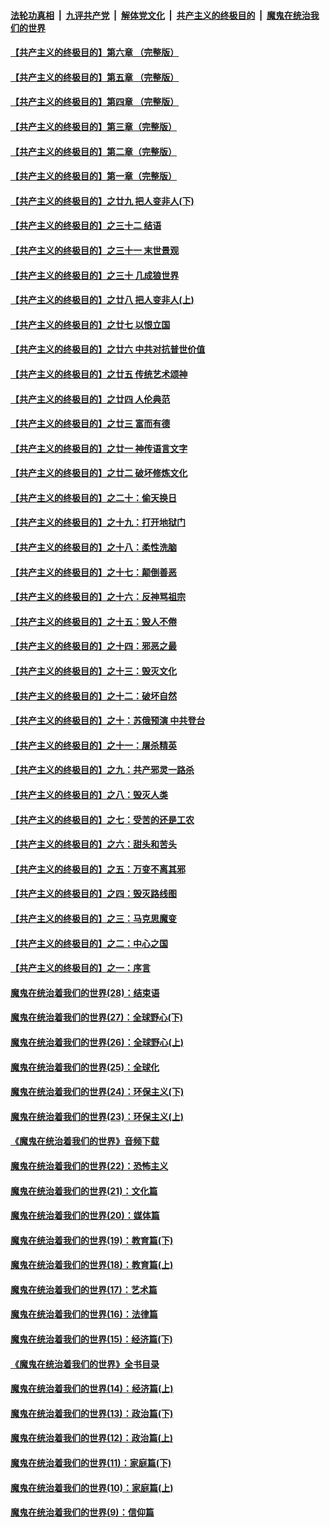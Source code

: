 ####  [法轮功真相](../../../../basic/blob/master/README.md?t=06270202) &nbsp;|&nbsp; [九评共产党](../../../../9ping.md/blob/master/README.md?t=06270202) &nbsp;|&nbsp; [解体党文化](../../../../jtdwh.md/blob/master/README.md?t=06270202)  &nbsp;|&nbsp; [共产主义的终极目的](../../../../gczydzjmd.md/blob/master/README.md?t=06270202) &nbsp;|&nbsp; [魔鬼在统治我们的世界](../../../../mgztzwmdsj.md/blob/master/README.md?t=06270202) 

#### [【共产主义的终极目的】第六章 （完整版）](../pages/nsc422/n11428913.md?t=06270202) 

#### [【共产主义的终极目的】第五章 （完整版）](../pages/nsc422/n11428912.md?t=06270202) 

#### [【共产主义的终极目的】第四章 （完整版）](../pages/nsc422/n11428907.md?t=06270202) 

#### [【共产主义的终极目的】第三章（完整版）](../pages/nsc422/n11428848.md?t=06270202) 

#### [【共产主义的终极目的】第二章（完整版）](../pages/nsc422/n11428831.md?t=06270202) 

#### [【共产主义的终极目的】第一章（完整版）](../pages/nsc422/n11417651.md?t=06270202) 

#### [【共产主义的终极目的】之廿九 把人变非人(下)](../pages/nsc422/n11344140.md?t=06270202) 

#### [【共产主义的终极目的】之三十二 结语](../pages/nsc422/n11360535.md?t=06270202) 

#### [【共产主义的终极目的】之三十一 末世景观](../pages/nsc422/n11351129.md?t=06270202) 

#### [【共产主义的终极目的】之三十 几成狼世界](../pages/nsc422/n11348280.md?t=06270202) 

#### [【共产主义的终极目的】之廿八 把人变非人(上)](../pages/nsc422/n11340492.md?t=06270202) 

#### [【共产主义的终极目的】之廿七 以恨立国](../pages/nsc422/n11336944.md?t=06270202) 

#### [【共产主义的终极目的】之廿六 中共对抗普世价值](../pages/nsc422/n11324785.md?t=06270202) 

#### [【共产主义的终极目的】之廿五 传统艺术颂神](../pages/nsc422/n11296396.md?t=06270202) 

#### [【共产主义的终极目的】之廿四 人伦典范](../pages/nsc422/n11296397.md?t=06270202) 

#### [【共产主义的终极目的】之廿三 富而有德](../pages/nsc422/n11283598.md?t=06270202) 

#### [【共产主义的终极目的】之廿一 神传语言文字](../pages/nsc422/n11263265.md?t=06270202) 

#### [【共产主义的终极目的】之廿二 破坏修炼文化](../pages/nsc422/n11245728.md?t=06270202) 

#### [【共产主义的终极目的】之二十：偷天换日](../pages/nsc422/n11238846.md?t=06270202) 

#### [【共产主义的终极目的】之十九：打开地狱门](../pages/nsc422/n11206376.md?t=06270202) 

#### [【共产主义的终极目的】之十八：柔性洗脑](../pages/nsc422/n11199994.md?t=06270202) 

#### [【共产主义的终极目的】之十七：颠倒善恶](../pages/nsc422/n11179782.md?t=06270202) 

#### [【共产主义的终极目的】之十六：反神骂祖宗](../pages/nsc422/n11166798.md?t=06270202) 

#### [【共产主义的终极目的】之十五：毁人不倦](../pages/nsc422/n11166792.md?t=06270202) 

#### [【共产主义的终极目的】之十四：邪恶之最](../pages/nsc422/n11150249.md?t=06270202) 

#### [【共产主义的终极目的】之十三：毁灭文化](../pages/nsc422/n11135227.md?t=06270202) 

#### [【共产主义的终极目的】之十二：破坏自然](../pages/nsc422/n11135214.md?t=06270202) 

#### [【共产主义的终极目的】之十：苏俄预演 中共登台](../pages/nsc422/n11118424.md?t=06270202) 

#### [【共产主义的终极目的】之十一：屠杀精英](../pages/nsc422/n11118442.md?t=06270202) 

#### [【共产主义的终极目的】之九：共产邪灵一路杀](../pages/nsc422/n11114139.md?t=06270202) 

#### [【共产主义的终极目的】之八：毁灭人类](../pages/nsc422/n11108503.md?t=06270202) 

#### [【共产主义的终极目的】之七：受苦的还是工农](../pages/nsc422/n11101809.md?t=06270202) 

#### [【共产主义的终极目的】之六：甜头和苦头](../pages/nsc422/n11096971.md?t=06270202) 

#### [【共产主义的终极目的】之五：万变不离其邪](../pages/nsc422/n11091285.md?t=06270202) 

#### [【共产主义的终极目的】之四：毁灭路线图](../pages/nsc422/n11086284.md?t=06270202) 

#### [【共产主义的终极目的】之三：马克思魔变](../pages/nsc422/n11061941.md?t=06270202) 

#### [【共产主义的终极目的】之二：中心之国](../pages/nsc422/n11047728.md?t=06270202) 

#### [【共产主义的终极目的】之一：序言](../pages/nsc422/n11086077.md?t=06270202) 

#### [魔鬼在统治着我们的世界(28)：结束语](../pages/nsc422/n10936246.md?t=06270202) 

#### [魔鬼在统治着我们的世界(27)：全球野心(下)](../pages/nsc422/n10928319.md?t=06270202) 

#### [魔鬼在统治着我们的世界(26)：全球野心(上)](../pages/nsc422/n10900318.md?t=06270202) 

#### [魔鬼在统治着我们的世界(25)：全球化](../pages/nsc422/n10788205.md?t=06270202) 

#### [魔鬼在统治着我们的世界(24)：环保主义(下)](../pages/nsc422/n10695307.md?t=06270202) 

#### [魔鬼在统治着我们的世界(23)：环保主义(上)](../pages/nsc422/n10688613.md?t=06270202) 

#### [《魔鬼在统治着我们的世界》音频下载](../pages/nsc422/n10635553.md?t=06270202) 

#### [魔鬼在统治着我们的世界(22)：恐怖主义](../pages/nsc422/n10614727.md?t=06270202) 

#### [魔鬼在统治着我们的世界(21)：文化篇](../pages/nsc422/n10597706.md?t=06270202) 

#### [魔鬼在统治着我们的世界(20)：媒体篇](../pages/nsc422/n10586579.md?t=06270202) 

#### [魔鬼在统治着我们的世界(19)：教育篇(下)](../pages/nsc422/n10564808.md?t=06270202) 

#### [魔鬼在统治着我们的世界(18)：教育篇(上)](../pages/nsc422/n10526970.md?t=06270202) 

#### [魔鬼在统治着我们的世界(17)：艺术篇](../pages/nsc422/n10499093.md?t=06270202) 

#### [魔鬼在统治着我们的世界(16)：法律篇](../pages/nsc422/n10485969.md?t=06270202) 

#### [魔鬼在统治着我们的世界(15)：经济篇(下)](../pages/nsc422/n10469975.md?t=06270202) 

#### [《魔鬼在统治着我们的世界》全书目录](../pages/nsc422/n10464261.md?t=06270202) 

#### [魔鬼在统治着我们的世界(14)：经济篇(上)](../pages/nsc422/n10457370.md?t=06270202) 

#### [魔鬼在统治着我们的世界(13)：政治篇(下)](../pages/nsc422/n10448270.md?t=06270202) 

#### [魔鬼在统治着我们的世界(12)：政治篇(上)](../pages/nsc422/n10444576.md?t=06270202) 

#### [魔鬼在统治着我们的世界(11)：家庭篇(下)](../pages/nsc422/n10440961.md?t=06270202) 

#### [魔鬼在统治着我们的世界(10)：家庭篇(上)](../pages/nsc422/n10435448.md?t=06270202) 

#### [魔鬼在统治着我们的世界(9)：信仰篇](../pages/nsc422/n10432159.md?t=06270202) 

